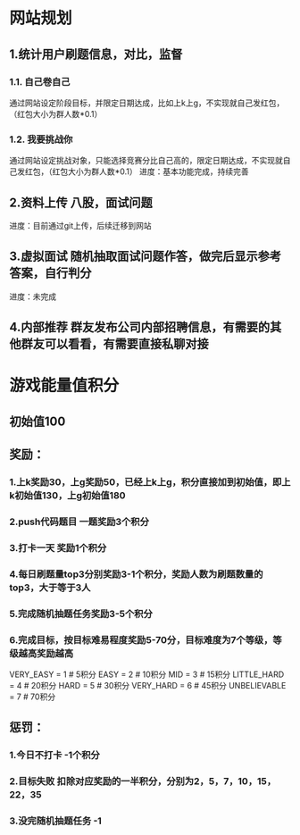 # 网站规划
## 1.统计用户刷题信息，对比，监督 
### 1.1. 自己卷自己
通过网站设定阶段目标，并限定日期达成，比如上k上g，不实现就自己发红包，（红包大小为群人数*0.1）
### 1.2. 我要挑战你
通过网站设定挑战对象，只能选择竞赛分比自己高的，限定日期达成，不实现就自己发红包，（红包大小为群人数*0.1）
进度：基本功能完成，持续完善
## 2.资料上传 八股，面试问题
进度：目前通过git上传，后续迁移到网站
## 3.虚拟面试 随机抽取面试问题作答，做完后显示参考答案，自行判分
进度：未完成
## 4.内部推荐 群友发布公司内部招聘信息，有需要的其他群友可以看看，有需要直接私聊对接

# 游戏能量值积分
## 初始值100
## 奖励：
### 1.上k奖励30，上g奖励50，已经上k上g，积分直接加到初始值，即上k初始值130，上g初始值180
### 2.push代码题目 一题奖励3个积分
### 3.打卡一天 奖励1个积分
### 4.每日刷题量top3分别奖励3-1个积分，奖励人数为刷题数量的top3，大于等于3人
### 5.完成随机抽题任务奖励3-5个积分
### 6.完成目标，按目标难易程度奖励5-70分，目标难度为7个等级，等级越高奖励越高
VERY_EASY = 1  # 5积分
EASY = 2     # 10积分
MID = 3      # 15积分
LITTLE_HARD = 4  # 20积分
HARD = 5       # 30积分
VERY_HARD = 6   # 45积分
UNBELIEVABLE = 7  # 70积分

## 惩罚：
### 1.今日不打卡 -1个积分
### 2.目标失败 扣除对应奖励的一半积分，分别为2，5，7，10，15，22，35
### 3.没完随机抽题任务 -1